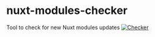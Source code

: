 # nuxt-modules-checker
Tool to check for new Nuxt modules updates
[![Checker](https://github.com/owlnai/nuxt-modules-checker/actions/workflows/checker.yml/badge.svg)](https://github.com/owlnai/nuxt-modules-checker/actions/workflows/checker.yml)
